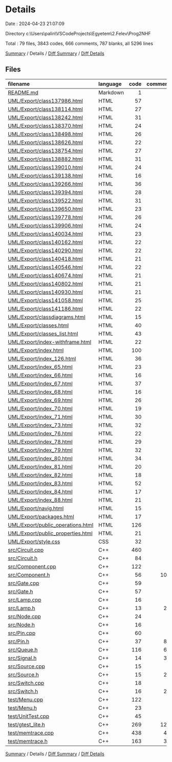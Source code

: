# Details

Date : 2024-04-23 21:07:09

Directory c:\\Users\\palin\\VSCodeProjects\\Egyetem\\2.Felev\\Prog2NHF

Total : 79 files,  3843 codes, 666 comments, 787 blanks, all 5296 lines

[Summary](results.md) / Details / [Diff Summary](diff.md) / [Diff Details](diff-details.md)

## Files
| filename | language | code | comment | blank | total |
| :--- | :--- | ---: | ---: | ---: | ---: |
| [README.md](/README.md) | Markdown | 1 | 0 | 0 | 1 |
| [UML/Export/class137986.html](/UML/Export/class137986.html) | HTML | 57 | 2 | 6 | 65 |
| [UML/Export/class138114.html](/UML/Export/class138114.html) | HTML | 27 | 2 | 6 | 35 |
| [UML/Export/class138242.html](/UML/Export/class138242.html) | HTML | 31 | 2 | 6 | 39 |
| [UML/Export/class138370.html](/UML/Export/class138370.html) | HTML | 24 | 2 | 6 | 32 |
| [UML/Export/class138498.html](/UML/Export/class138498.html) | HTML | 26 | 2 | 6 | 34 |
| [UML/Export/class138626.html](/UML/Export/class138626.html) | HTML | 22 | 2 | 6 | 30 |
| [UML/Export/class138754.html](/UML/Export/class138754.html) | HTML | 27 | 2 | 6 | 35 |
| [UML/Export/class138882.html](/UML/Export/class138882.html) | HTML | 31 | 2 | 6 | 39 |
| [UML/Export/class139010.html](/UML/Export/class139010.html) | HTML | 24 | 2 | 6 | 32 |
| [UML/Export/class139138.html](/UML/Export/class139138.html) | HTML | 16 | 2 | 6 | 24 |
| [UML/Export/class139266.html](/UML/Export/class139266.html) | HTML | 36 | 2 | 6 | 44 |
| [UML/Export/class139394.html](/UML/Export/class139394.html) | HTML | 28 | 2 | 6 | 36 |
| [UML/Export/class139522.html](/UML/Export/class139522.html) | HTML | 31 | 2 | 6 | 39 |
| [UML/Export/class139650.html](/UML/Export/class139650.html) | HTML | 23 | 2 | 6 | 31 |
| [UML/Export/class139778.html](/UML/Export/class139778.html) | HTML | 26 | 2 | 6 | 34 |
| [UML/Export/class139906.html](/UML/Export/class139906.html) | HTML | 24 | 2 | 6 | 32 |
| [UML/Export/class140034.html](/UML/Export/class140034.html) | HTML | 23 | 2 | 6 | 31 |
| [UML/Export/class140162.html](/UML/Export/class140162.html) | HTML | 22 | 2 | 6 | 30 |
| [UML/Export/class140290.html](/UML/Export/class140290.html) | HTML | 22 | 2 | 6 | 30 |
| [UML/Export/class140418.html](/UML/Export/class140418.html) | HTML | 21 | 2 | 6 | 29 |
| [UML/Export/class140546.html](/UML/Export/class140546.html) | HTML | 22 | 2 | 6 | 30 |
| [UML/Export/class140674.html](/UML/Export/class140674.html) | HTML | 21 | 2 | 6 | 29 |
| [UML/Export/class140802.html](/UML/Export/class140802.html) | HTML | 21 | 2 | 6 | 29 |
| [UML/Export/class140930.html](/UML/Export/class140930.html) | HTML | 21 | 2 | 6 | 29 |
| [UML/Export/class141058.html](/UML/Export/class141058.html) | HTML | 25 | 2 | 6 | 33 |
| [UML/Export/class141186.html](/UML/Export/class141186.html) | HTML | 22 | 2 | 6 | 30 |
| [UML/Export/classdiagrams.html](/UML/Export/classdiagrams.html) | HTML | 15 | 2 | 6 | 23 |
| [UML/Export/classes.html](/UML/Export/classes.html) | HTML | 40 | 2 | 6 | 48 |
| [UML/Export/classes_list.html](/UML/Export/classes_list.html) | HTML | 43 | 2 | 6 | 51 |
| [UML/Export/index-withframe.html](/UML/Export/index-withframe.html) | HTML | 22 | 1 | 1 | 24 |
| [UML/Export/index.html](/UML/Export/index.html) | HTML | 100 | 2 | 6 | 108 |
| [UML/Export/index_126.html](/UML/Export/index_126.html) | HTML | 36 | 2 | 6 | 44 |
| [UML/Export/index_65.html](/UML/Export/index_65.html) | HTML | 23 | 2 | 6 | 31 |
| [UML/Export/index_66.html](/UML/Export/index_66.html) | HTML | 16 | 2 | 6 | 24 |
| [UML/Export/index_67.html](/UML/Export/index_67.html) | HTML | 37 | 2 | 6 | 45 |
| [UML/Export/index_68.html](/UML/Export/index_68.html) | HTML | 16 | 2 | 6 | 24 |
| [UML/Export/index_69.html](/UML/Export/index_69.html) | HTML | 26 | 2 | 6 | 34 |
| [UML/Export/index_70.html](/UML/Export/index_70.html) | HTML | 19 | 2 | 6 | 27 |
| [UML/Export/index_71.html](/UML/Export/index_71.html) | HTML | 30 | 2 | 6 | 38 |
| [UML/Export/index_73.html](/UML/Export/index_73.html) | HTML | 32 | 2 | 6 | 40 |
| [UML/Export/index_76.html](/UML/Export/index_76.html) | HTML | 22 | 2 | 6 | 30 |
| [UML/Export/index_78.html](/UML/Export/index_78.html) | HTML | 29 | 2 | 6 | 37 |
| [UML/Export/index_79.html](/UML/Export/index_79.html) | HTML | 32 | 2 | 6 | 40 |
| [UML/Export/index_80.html](/UML/Export/index_80.html) | HTML | 34 | 2 | 6 | 42 |
| [UML/Export/index_81.html](/UML/Export/index_81.html) | HTML | 20 | 2 | 6 | 28 |
| [UML/Export/index_82.html](/UML/Export/index_82.html) | HTML | 18 | 2 | 6 | 26 |
| [UML/Export/index_83.html](/UML/Export/index_83.html) | HTML | 52 | 2 | 6 | 60 |
| [UML/Export/index_84.html](/UML/Export/index_84.html) | HTML | 17 | 2 | 6 | 25 |
| [UML/Export/index_88.html](/UML/Export/index_88.html) | HTML | 21 | 2 | 6 | 29 |
| [UML/Export/navig.html](/UML/Export/navig.html) | HTML | 15 | 1 | 2 | 18 |
| [UML/Export/packages.html](/UML/Export/packages.html) | HTML | 17 | 2 | 6 | 25 |
| [UML/Export/public_operations.html](/UML/Export/public_operations.html) | HTML | 126 | 2 | 6 | 134 |
| [UML/Export/public_properties.html](/UML/Export/public_properties.html) | HTML | 21 | 2 | 6 | 29 |
| [UML/Export/style.css](/UML/Export/style.css) | CSS | 32 | 0 | 6 | 38 |
| [src/Circuit.cpp](/src/Circuit.cpp) | C++ | 460 | 0 | 45 | 505 |
| [src/Circuit.h](/src/Circuit.h) | C++ | 84 | 0 | 20 | 104 |
| [src/Component.cpp](/src/Component.cpp) | C++ | 122 | 0 | 21 | 143 |
| [src/Component.h](/src/Component.h) | C++ | 56 | 100 | 29 | 185 |
| [src/Gate.cpp](/src/Gate.cpp) | C++ | 59 | 0 | 11 | 70 |
| [src/Gate.h](/src/Gate.h) | C++ | 57 | 0 | 13 | 70 |
| [src/Lamp.cpp](/src/Lamp.cpp) | C++ | 16 | 0 | 4 | 20 |
| [src/Lamp.h](/src/Lamp.h) | C++ | 13 | 20 | 8 | 41 |
| [src/Node.cpp](/src/Node.cpp) | C++ | 24 | 0 | 7 | 31 |
| [src/Node.h](/src/Node.h) | C++ | 16 | 0 | 7 | 23 |
| [src/Pin.cpp](/src/Pin.cpp) | C++ | 60 | 0 | 16 | 76 |
| [src/Pin.h](/src/Pin.h) | C++ | 37 | 88 | 20 | 145 |
| [src/Queue.h](/src/Queue.h) | C++ | 116 | 62 | 21 | 199 |
| [src/Signal.h](/src/Signal.h) | C++ | 14 | 38 | 10 | 62 |
| [src/Source.cpp](/src/Source.cpp) | C++ | 15 | 0 | 3 | 18 |
| [src/Source.h](/src/Source.h) | C++ | 15 | 28 | 10 | 53 |
| [src/Switch.cpp](/src/Switch.cpp) | C++ | 18 | 0 | 4 | 22 |
| [src/Switch.h](/src/Switch.h) | C++ | 16 | 29 | 10 | 55 |
| [test/Menu.cpp](/test/Menu.cpp) | C++ | 122 | 0 | 15 | 137 |
| [test/Menu.h](/test/Menu.h) | C++ | 23 | 0 | 5 | 28 |
| [test/UnitTest.cpp](/test/UnitTest.cpp) | C++ | 45 | 0 | 12 | 57 |
| [test/gtest_lite.h](/test/gtest_lite.h) | C++ | 269 | 121 | 72 | 462 |
| [test/memtrace.cpp](/test/memtrace.cpp) | C++ | 438 | 42 | 66 | 546 |
| [test/memtrace.h](/test/memtrace.h) | C++ | 163 | 34 | 43 | 240 |

[Summary](results.md) / Details / [Diff Summary](diff.md) / [Diff Details](diff-details.md)